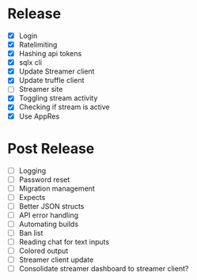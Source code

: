 # Release

- [x] Login
- [x] Ratelimiting
- [x] Hashing api tokens
- [x] sqlx cli
- [x] Update Streamer client
- [x] Update truffle client
- [ ] Streamer site
- [x] Toggling stream activity
- [x] Checking if stream is active
- [x] Use AppRes

# Post Release

- [ ] Logging
- [ ] Password reset
- [ ] Migration management
- [ ] Expects
- [ ] Better JSON structs
- [ ] API error handling
- [ ] Automating builds
- [ ] Ban list
- [ ] Reading chat for text inputs
- [ ] Colored output
- [ ] Streamer client update
- [ ] Consolidate streamer dashboard to streamer client?
